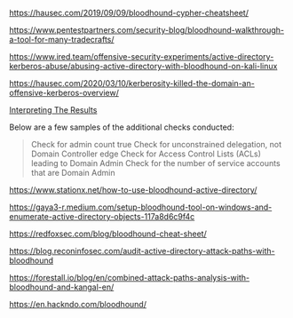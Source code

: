 https://hausec.com/2019/09/09/bloodhound-cypher-cheatsheet/

https://www.pentestpartners.com/security-blog/bloodhound-walkthrough-a-tool-for-many-tradecrafts/

https://www.ired.team/offensive-security-experiments/active-directory-kerberos-abuse/abusing-active-directory-with-bloodhound-on-kali-linux

https://hausec.com/2020/03/10/kerberosity-killed-the-domain-an-offensive-kerberos-overview/

[Interpreting The Results](https://www.packetlabs.net/posts/bloodhound-tool-active-directory-assessment/)

Below are a few samples of the additional checks conducted:

> Check for admin count true
> Check for unconstrained delegation, not Domain Controller edge
> Check for Access Control Lists (ACLs) leading to Domain Admin
> Check for the number of service accounts that are Domain Admin


https://www.stationx.net/how-to-use-bloodhound-active-directory/

https://gaya3-r.medium.com/setup-bloodhound-tool-on-windows-and-enumerate-active-directory-objects-117a8d6c9f4c

https://redfoxsec.com/blog/bloodhound-cheat-sheet/

https://blog.reconinfosec.com/audit-active-directory-attack-paths-with-bloodhound

https://forestall.io/blog/en/combined-attack-paths-analysis-with-bloodhound-and-kangal-en/

https://en.hackndo.com/bloodhound/